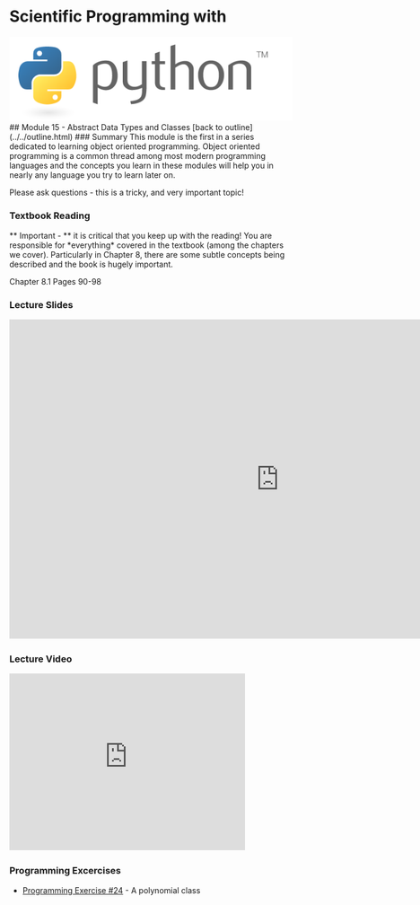 # Scientific Programming with 
<img src="../../imgs/python.png"/>
## Module 15 - Abstract Data Types and Classes
[back to outline](../../outline.html)
### Summary
This module is the first in a series dedicated to learning object oriented programming.  Object oriented programming is a common thread among most modern programming languages and the concepts you learn in these modules will help you in nearly any language you try to learn later on.

Please ask questions - this is a tricky, and very important topic!

### Textbook Reading
<div class="highlight">** Important -  ** it is critical that you keep up with the reading!  You are responsible for *everything* covered in the textbook (among the chapters we cover).  Particularly in Chapter 8, there are some subtle concepts being described and the book is hugely important.</div>

Chapter 8.1
Pages 90-98



### Lecture Slides
<iframe src="https://docs.google.com/presentation/d/1Cg80gF9ibFweiSLJdLpvzfEZ8oLpeo0Fe1PKLNwt7QE/embed?start=false&loop=false&delayms=3000" frameborder="0" width="960" height="569" allowfullscreen="true" mozallowfullscreen="true" webkitallowfullscreen="true"></iframe>

### Lecture Video
<iframe width="420" height="315" src="https://www.youtube.com/embed/8dYk7G1aW8A" frameborder="0" allowfullscreen></iframe>

### Programming Excercises
- [Programming Exercise #24](../../exercises/pe24) - A polynomial class 



